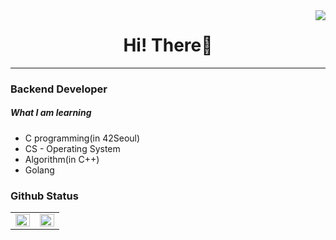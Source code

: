 <div align="right">
<img src="https://komarev.com/ghpvc/?username=p0tt3r-iOS&&style=flat-square" align="right" />
</div>  

<center> <h1>Hi! There👋</h1> </center>

---
  
  ### Backend Developer
  ##### What I am learning
  <!--* <img src="https://img.shields.io/badge/Swift-FA7343?style=flat-square&logo=swift&logoColor=white"/></a>-->
  * C programming(in 42Seoul)
  * CS - Operating System
  * Algorithm(in C++)
  * Golang



### Github Status
<table><tr><td valign="top" width="50%">

<img src="https://github-readme-stats.vercel.app/api?username=Devdha&show_icons=true&count_private=true&hide_border=true" align="left" style="width: 100%" />

</td><td valign="top" width="50%">

<img src="https://github-readme-stats.vercel.app/api/top-langs/?username=Devdha&hide_border=true&layout=compact" align="left" style="width: 100%" />

</td></tr></table>  

<br/>  

<!--
**Devdha/Devdha** is a ✨ _special_ ✨ repository because its `README.md` (this file) appears on your GitHub profile.

Here are some ideas to get you started:

- 🔭 I’m currently working on ...
- 🌱 I’m currently learning ...
- 👯 I’m looking to collaborate on ...
- 🤔 I’m looking for help with ...
- 💬 Ask me about ...
- 📫 How to reach me: ...
- 😄 Pronouns: ...
- ⚡ Fun fact: ...
-->
